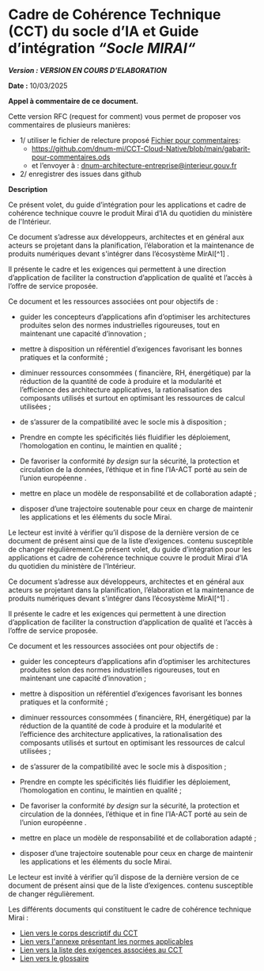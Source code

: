 # Cadre de Cohérence Technique (CCT) du socle d’IA et  Guide d’intégration *“Socle MIRAI“*


***Version : VERSION EN COURS D’ELABORATION***

**Date :** 10/03/2025

**Appel à commentaire de ce document.**

Cette version RFC (request for comment) vous permet de proposer vos commentaires de plusieurs manières:
* 1/ utiliser le fichier de relecture proposé [Fichier pour commentaires](https://github.com/dnum-mi/CCT-Cloud-Native/blob/main/gabarit-pour-commentaires.ods):  
  * <https://github.com/dnum-mi/CCT-Cloud-Native/blob/main/gabarit-pour-commentaires.ods>  
  * et l’envoyer à : [dnum-architecture-entreprise@interieur.gouv.fr](mailto:dnum-architecture-entreprise@interieur.gouv.fr)  
* 2/ enregistrer des issues dans github

**Description**

Ce présent volet, du guide d’intégration pour les applications et cadre de cohérence technique couvre le produit Mirai d’IA du quotidien du ministère de l'Intérieur.

Ce document s’adresse aux développeurs, architectes et en général aux acteurs se projetant dans la planification, l’élaboration et la maintenance de produits numériques devant s'intégrer dans l’écosystème MirAI[^1] .

Il présente le cadre et les exigences qui permettent à une direction d’application de faciliter la construction d’application de qualité et l’accès à l’offre de service proposée.

Ce document et les ressources associées ont pour objectifs de :

- guider les concepteurs d’applications afin d’optimiser les architectures produites selon des normes industrielles rigoureuses, tout en maintenant une capacité d’innovation ;

- mettre à disposition un référentiel d’exigences favorisant les bonnes pratiques et la conformité ;

- diminuer ressources consommées ( financière, RH, énergétique) par la réduction de la  quantité de code à produire et la modularité et l’efficience des architecture applicatives, la rationalisation des composants utilisés et surtout en optimisant les ressources de calcul utilisées ;

- de s’assurer de la compatibilité avec le socle mis à disposition ;

- Prendre en compte les spécificités liés fluidifier les déploiement, l’homologation en continu, le maintien en qualité ;

- De favoriser la conformité *by design* sur la sécurité, la protection et circulation de la données, l’éthique et in fine l’IA-ACT porté au sein de l’union européenne .

- mettre en place un modèle de responsabilité et de collaboration adapté ;

- disposer d’une trajectoire soutenable pour ceux en charge de maintenir les applications et les éléments du socle Mirai.

Le lecteur est invité à vérifier qu’il dispose de la dernière version de ce document de présent ainsi que de la liste d’exigences. contenu susceptible de changer régulièrement.Ce présent volet, du guide d’intégration pour les applications et cadre de cohérence technique couvre le produit Mirai d’IA du quotidien du ministère de l'Intérieur.

Ce document s’adresse aux développeurs, architectes et en général aux acteurs se projetant dans la planification, l’élaboration et la maintenance de produits numériques devant s'intégrer dans l’écosystème MirAI[^1] .

Il présente le cadre et les exigences qui permettent à une direction d’application de faciliter la construction d’application de qualité et l’accès à l’offre de service proposée.

Ce document et les ressources associées ont pour objectifs de :

- guider les concepteurs d’applications afin d’optimiser les architectures produites selon des normes industrielles rigoureuses, tout en maintenant une capacité d’innovation ;

- mettre à disposition un référentiel d’exigences favorisant les bonnes pratiques et la conformité ;

- diminuer ressources consommées ( financière, RH, énergétique) par la réduction de la  quantité de code à produire et la modularité et l’efficience des architecture applicatives, la rationalisation des composants utilisés et surtout en optimisant les ressources de calcul utilisées ;

- de s’assurer de la compatibilité avec le socle mis à disposition ;

- Prendre en compte les spécificités liés fluidifier les déploiement, l’homologation en continu, le maintien en qualité ;

- De favoriser la conformité *by design* sur la sécurité, la protection et circulation de la données, l’éthique et in fine l’IA-ACT porté au sein de l’union européenne .

- mettre en place un modèle de responsabilité et de collaboration adapté ;

- disposer d’une trajectoire soutenable pour ceux en charge de maintenir les applications et les éléments du socle Mirai.

Le lecteur est invité à vérifier qu’il dispose de la dernière version de ce document de présent ainsi que de la liste d’exigences. contenu susceptible de changer régulièrement.

Les  différents documents qui constituent le cadre de cohérence technique Mirai  :

* [Lien vers le corps descriptif du CCT](./guide-integration-cct-mirai.md)
* [Lien vers l'annexe présentant les normes applicables](./cct-normes.md)
* [Lien vers la liste des exigences associées au CCT](./cct-exigences.md)
* [Lien vers le glossaire](./cct-glossaire.md)

